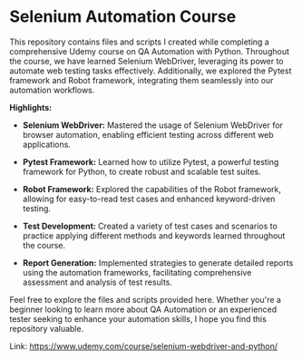 # Selenium Automation Course


This repository contains files and scripts I created while completing a comprehensive Udemy course on QA Automation with Python. Throughout the course, we have learned Selenium WebDriver, leveraging its power to automate web testing tasks effectively. Additionally, we explored the Pytest framework and Robot framework, integrating them seamlessly into our automation workflows.


**Highlights:**

+ **Selenium WebDriver:** Mastered the usage of Selenium WebDriver for browser automation, enabling efficient testing across different web applications.

+ **Pytest Framework:** Learned how to utilize Pytest, a powerful testing framework for Python, to create robust and scalable test suites.

+ **Robot Framework:** Explored the capabilities of the Robot framework, allowing for easy-to-read test cases and enhanced keyword-driven testing.

+ **Test Development:** Created a variety of test cases and scenarios to practice applying different methods and keywords learned throughout the course.

+ **Report Generation:** Implemented strategies to generate detailed reports using the automation frameworks, facilitating comprehensive assessment and analysis of test results.



Feel free to explore the files and scripts provided here. Whether you're a beginner looking to learn more about QA Automation or an experienced tester seeking to enhance your automation skills, I hope you find this repository valuable.


Link: https://www.udemy.com/course/selenium-webdriver-and-python/
